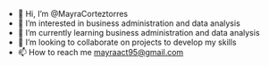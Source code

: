 - 👋 Hi, I’m @MayraCorteztorres
- 👀 I’m interested in business administration and data analysis
- 🌱 I’m currently learning business administration and data analysis
- 💞️ I’m looking to collaborate on projects to develop my skills
- 📫 How to reach me mayraact95@gmail.com


<!---
MayraCorteztorres/MayraCorteztorres is a ✨ special ✨ repository because its `README.md` (this file) appears on your GitHub profile.
You can click the Preview link to take a look at your changes.
--->
